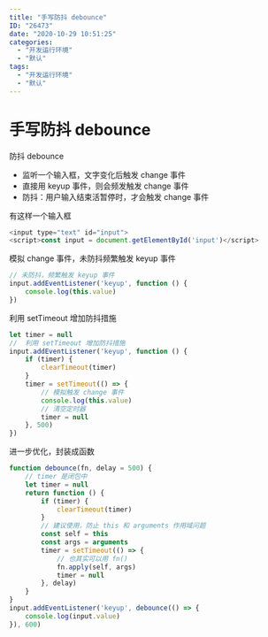 ```yaml
---
title: "手写防抖 debounce"
ID: "26473"
date: "2020-10-29 10:51:25"
categories: 
  - "开发运行环境"
  - "默认"
tags: 
  - "开发运行环境"
  - "默认"
---
```


# 手写防抖 debounce

防抖 debounce

- 监听一个输入框，文字变化后触发 change 事件
- 直接用 keyup 事件，则会频发触发 change 事件
- 防抖：用户输入结束活暂停时，才会触发 change 事件

有这样一个输入框

``` js 
<input type="text" id="input">
<script>const input = document.getElementById('input')</script>
```

模拟 change 事件，未防抖频繁触发 keyup 事件

``` js 
// 未防抖，频繁触发 keyup 事件
input.addEventListener('keyup', function () {
    console.log(this.value)
})
```

利用 setTimeout 增加防抖措施

``` js 
let timer = null
//  利用 setTimeout 增加防抖措施
input.addEventListener('keyup', function () {
    if (timer) {
        clearTimeout(timer)
    }
    timer = setTimeout(() => {
        // 模拟触发 change 事件
        console.log(this.value)
        // 清空定时器
        timer = null
    }, 500)
})
```

进一步优化，封装成函数

``` js 
function debounce(fn, delay = 500) {
    // timer 是闭包中
    let timer = null
    return function () {
        if (timer) {
            clearTimeout(timer)
        }
        // 建议使用，防止 this 和 arguments 作用域问题
        const self = this
        const args = arguments
        timer = setTimeout(() => {
            // 也其实可以用 fn()
            fn.apply(self, args)
            timer = null
        }, delay)
    }
}
input.addEventListener('keyup', debounce(() => {
    console.log(input.value)
}), 600)
```
